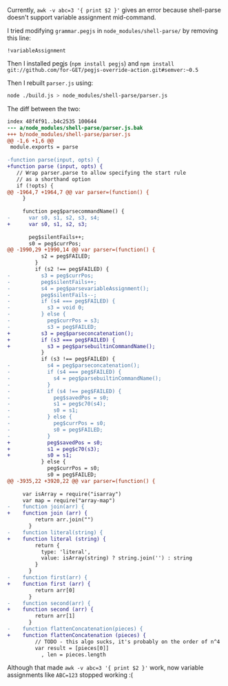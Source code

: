 Currently, `awk -v abc=3 '{ print $2 }'` gives an error because shell-parse doesn't support variable assignment mid-command.

I tried modifying `grammar.pegjs` in `node_modules/shell-parse/` by removing this line:
```
!variableAssignment
```

Then I installed pegjs (`npm install pegjs`) and `npm install git://github.com/for-GET/pegjs-override-action.git#semver:~0.5`

Then I rebuilt `parser.js` using:

```bash
node ./build.js > node_modules/shell-parse/parser.js
```

The diff between the two:

```diff
index 48f4f91..b4c2535 100644
--- a/node_modules/shell-parse/parser.js.bak
+++ b/node_modules/shell-parse/parser.js
@@ -1,6 +1,6 @@
 module.exports = parse
 
-function parse(input, opts) {
+function parse (input, opts) {
   // Wrap parser.parse to allow specifying the start rule
   // as a shorthand option
   if (!opts) {
@@ -1964,7 +1964,7 @@ var parser=(function() {
     }
 
     function peg$parsecommandName() {
-      var s0, s1, s2, s3, s4;
+      var s0, s1, s2, s3;
 
       peg$silentFails++;
       s0 = peg$currPos;
@@ -1990,29 +1990,14 @@ var parser=(function() {
           s2 = peg$FAILED;
         }
         if (s2 !== peg$FAILED) {
-          s3 = peg$currPos;
-          peg$silentFails++;
-          s4 = peg$parsevariableAssignment();
-          peg$silentFails--;
-          if (s4 === peg$FAILED) {
-            s3 = void 0;
-          } else {
-            peg$currPos = s3;
-            s3 = peg$FAILED;
+          s3 = peg$parseconcatenation();
+          if (s3 === peg$FAILED) {
+            s3 = peg$parsebuiltinCommandName();
           }
           if (s3 !== peg$FAILED) {
-            s4 = peg$parseconcatenation();
-            if (s4 === peg$FAILED) {
-              s4 = peg$parsebuiltinCommandName();
-            }
-            if (s4 !== peg$FAILED) {
-              peg$savedPos = s0;
-              s1 = peg$c70(s4);
-              s0 = s1;
-            } else {
-              peg$currPos = s0;
-              s0 = peg$FAILED;
-            }
+            peg$savedPos = s0;
+            s1 = peg$c70(s3);
+            s0 = s1;
           } else {
             peg$currPos = s0;
             s0 = peg$FAILED;
@@ -3935,22 +3920,22 @@ var parser=(function() {
 
     var isArray = require("isarray")
     var map = require("array-map")
-    function join(arr) {
+    function join (arr) {
         return arr.join("")
       }
-    function literal(string) {
+    function literal (string) {
         return {
           type: 'literal',
           value: isArray(string) ? string.join('') : string
         }
       }
-    function first(arr) {
+    function first (arr) {
         return arr[0]
       }
-    function second(arr) {
+    function second (arr) {
         return arr[1]
       }
-    function flattenConcatenation(pieces) {
+    function flattenConcatenation (pieces) {
         // TODO - this algo sucks, it's probably on the order of n^4
         var result = [pieces[0]]
           , len = pieces.length
```

Although that made `awk -v abc=3 '{ print $2 }'` work, now variable assignments like `ABC=123` stopped working :(


